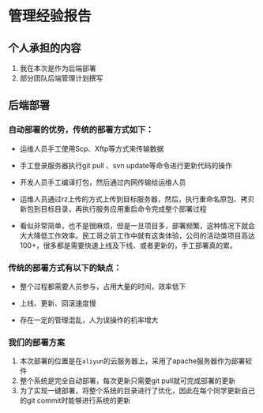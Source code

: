 # 管理经验报告
## 个人承担的内容
1. 我在本次是作为后端部署
2. 部分团队后端管理计划撰写

## 后端部署
### 自动部署的优势，传统的部署方式如下：
- 运维人员手工使用Scp、Xftp等方式来传输数据

- 手工登录服务器执行git pull 、svn update等命令进行更新代码的操作

- 开发人员手工编译打包，然后通过内网传输给运维人员

- 运维人员通过rz上传的方式上传到目标服务器，然后，执行重命名原包、拷贝新包到目标目录，再执行服务应用重启命令完成整个部署过程

- 看似非常简单，也不是很麻烦，但是一旦项目多，部署频繁，这种情况下就会大大降低工作效率。民工哥之前工作中就有这类体验，公司的活动类项目高达100+，很多都是需要快速上线及下线、或者更新的，手工部署真的累。

### 传统的部署方式有以下的缺点：

- 整个过程都需要人员参与，占用大量的时间，效率低下

- 上线、更新、回滚速度慢

- 存在一定的管理混乱，人为误操作的机率增大
### 我们的部署方案
1. 本次部署的位置是在`aliyun`的云服务器上，采用了apache服务器作为部署软件
2. 整个系统是完全自动部署，每次更新只需要git pull就可完成部署的更新
3. 为了实现一键部署，将整个系统的目录进行了优化，因此在每个同学更新自己的git commit时能够进行系统的更新
